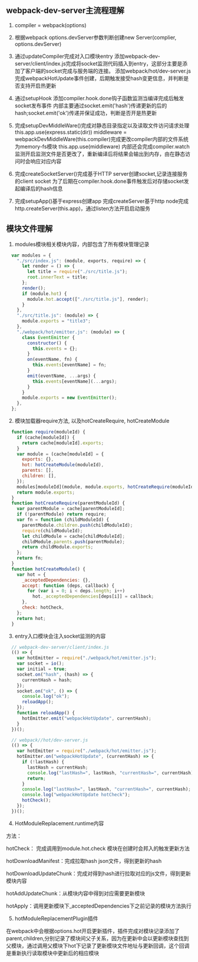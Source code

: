 ## webpack-dev-server主流程理解

1. compiler = webpack(options)

2. 根据webpack options.devServer参数判断创建new Server(complier, options.devServer)

3. 通过updateCompiler完成对入口模块entry
   添加webpack-dev-server/client/index.js完成将socket监测代码插入到entry，这部分主要是添加了客户端的socket完成与服务端的连接。
   添加webpack/hot/dev-server.js完成webpackHotUpdate事件创建，后期触发接受hash变更信息，并判断是否支持开启热更新

4. 通过setupHook 添加compiler.hook.done钩子函数监测当编译完成后触发socket发布事件
   内部主要通过socket.emit('hash')传递更新的后的hash;socket.emit('ok')传递并保证成功，判断是否开是热更新

5. 完成setupDevMiddleWare()完成对静态目录指定以及读取文件访问请求处理
   this.app.use(express.static(dir))
   middleware = webpackDevMiddleWare(this.compiler)完成更改compiler内部的文件系统为memory-fs模块
   this.app.use(middleware)
   内部还会完成compiler.watch监测开启监测文件是否更改了，重新编译后将结果会输出到内存，由在静态访问时会响应对应内容

6. 完成createSocketServer()完成基于HTTP server创建socket,记录连接服务的client socket
   为了后期在compiler.hook.done事件触发后对存储socket发起编译后的hash信息

7. 完成setupApp()基于express创建app
   完成createServer基于http node完成http.createServer(this.app)，通过listen方法开启启动服务

## 模块文件理解

1. modules模块相关模块内容，内部包含了所有模块管理记录

```js
  var modules = {
    "./src/index.js": (module, exports, require) => {
      let render = () => {
        let title = require("./src/title.js");
        root.innerText = title;
      };
      render();
      if (module.hot) {
        module.hot.accept(["./src/title.js"], render);
      }
    },
    "./src/title.js": (module) => {
      module.exports = "title3";
    },
    "./webpack/hot/emitter.js": (module) => {
      class EventEmitter {
        constructor() {
          this.events = {};
        }
        on(eventName, fn) {
          this.events[eventName] = fn;
        }
        emit(eventName, ...args) {
          this.events[eventName](...args);
        }
      }
      module.exports = new EventEmitter();
    },
  };
```

2. 模块加载器require方法,
  以及hotCreateRequire,
  hotCreateModule

```js
  function require(moduleId) {
    if (cache[moduleId]) {
      return cache[moduleId].exports;
    }
    var module = (cache[moduleId] = {
      exports: {},
      hot: hotCreateModule(moduleId),
      parents: [],
      children: [],
    });
    modules[moduleId](module, module.exports, hotCreateRequire(moduleId));
    return module.exports;
  }
  function hotCreateRequire(parentModuleId) {
    var parentModule = cache[parentModuleId];
    if (!parentModule) return require;
    var fn = function (childModuleId) {
      parentModule.children.push(childModuleId);
      require(childModuleId);
      let childModule = cache[childModuleId];
      childModule.parents.push(parentModule);
      return childModule.exports;
    };
    return fn;
  }
  function hotCreateModule() {
    var hot = {
      _acceptedDependencies: {},
      accept: function (deps, callback) {
        for (var i = 0; i < deps.length; i++)
          hot._acceptedDependencies[deps[i]] = callback;
      },
      check: hotCheck,
    };
    return hot;
  }
```

3. entry入口模块会注入socket监测的内容

```js
  // webpack-dev-server/client/index.js
  (() => {
    var hotEmitter = require("./webpack/hot/emitter.js");
    var socket = io();
    var initial = true;
    socket.on("hash", (hash) => {
      currentHash = hash;
    });
    socket.on("ok", () => {
      console.log("ok");
      reloadApp();
    });
    function reloadApp() {
      hotEmitter.emit("webpackHotUpdate", currentHash);
    }
  })();

  // webpack//hot/dev-server.js
  (() => {
    var hotEmitter = require("./webpack/hot/emitter.js");
    hotEmitter.on("webpackHotUpdate", (currentHash) => {
      if (!lastHash) {
        lastHash = currentHash;
        console.log("lastHash=", lastHash, "currentHash=", currentHash);
        return;
      }
      console.log("lastHash=", lastHash, "currentHash=", currentHash);
      console.log("webpackHotUpdate hotCheck");
      hotCheck();
    });
  })();
```

4. HotModuleReplacement.runtime内容

方法：

  hotCheck： 完成调用到module.hot.check 模块在创建时会邦入的触发更新方法

  hotDownloadManifest：完成拉取hash json文件，得到更新的hash

  hotDownloadUpdateChunk：完成对得到hash进行拉取对应的js文件，得到更新模块内容

  hotAddUpdateChunk：从模块内容中得到对应需要更新模块

  hotApply：调用更新模块下_acceptedDependencies下之前记录的模块方法执行

5. hotModuleReplacementPlugin插件

  在webpack中会根据options.hot开启更新插件，插件完成对模块记录添加了parent,children,分别记录了模块间父子关系，因为在更新中会以更新模块查找到父模块，通过调用父模块下hot下记录了更新模块文件地址与更新回调，这个回调是重新执行读取模块中更新后的相应模块



